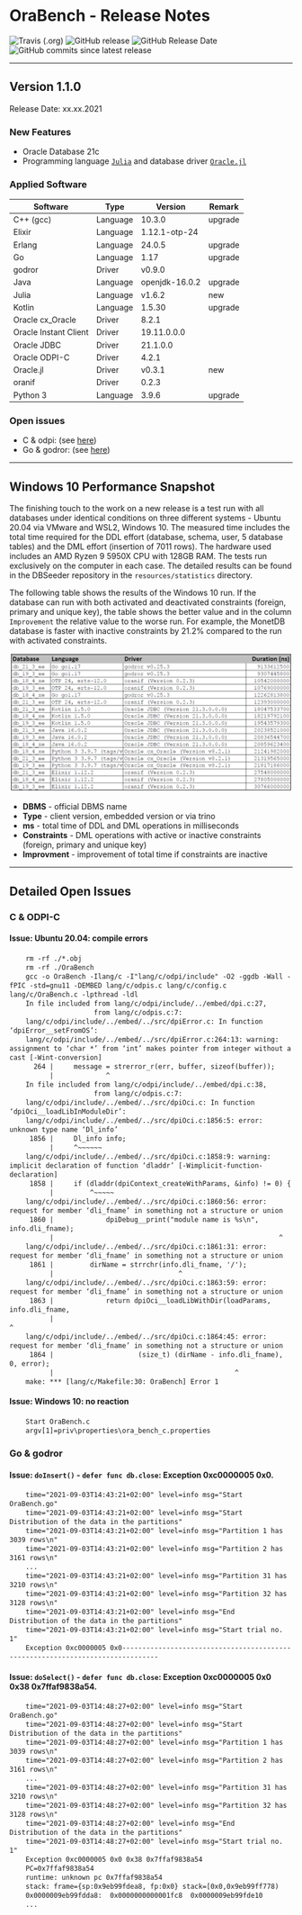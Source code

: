 # OraBench - Release Notes

![Travis (.org)](https://img.shields.io/travis/KonnexionsGmbH/ora_bench.svg?branch=master)
![GitHub release](https://img.shields.io/github/release/KonnexionsGmbH/ora_bench.svg)
![GitHub Release Date](https://img.shields.io/github/release-date/KonnexionsGmbH/ora_bench.svg)
![GitHub commits since latest release](https://img.shields.io/github/commits-since/KonnexionsGmbH/ora_bench/1.1.0.svg)

----

## Version 1.1.0

Release Date: xx.xx.2021

### New Features

- Oracle Database 21c
- Programming language [`Julia`](https://julialang.org) and database driver [`Oracle.jl`](https://github.com/felipenoris/Oracle.jl)

### Applied Software

| Software              | Type     | Version           | Remark |
| ---                   | ---      | ---               | ---    |
| C++ (gcc)             | Language | 10.3.0            | upgrade |
| Elixir                | Language | 1.12.1-otp-24     |   |
| Erlang                | Language | 24.0.5            | upgrade |
| Go                    | Language | 1.17              | upgrade |
| godror                | Driver   | v0.9.0            |   |
| Java                  | Language | openjdk-16.0.2    | upgrade |
| Julia                 | Language | v1.6.2            | new |
| Kotlin                | Language | 1.5.30            | upgrade |
| Oracle cx_Oracle      | Driver   | 8.2.1             |   |
| Oracle Instant Client | Driver   | 19.11.0.0.0       |   |
| Oracle JDBC           | Driver   | 21.1.0.0          |   |
| Oracle ODPI-C         | Driver   | 4.2.1             |   |
| Oracle.jl             | Driver   | v0.3.1            | new |
| oranif                | Driver   | 0.2.3             |   |
| Python 3              | Language | 3.9.6             | upgrade |

### Open issues

- C & odpi: (see [here](#issues_c_odpi))
- Go & godror: (see [here](#issues_go_godror))

----

## Windows 10 Performance Snapshot

The finishing touch to the work on a new release is a test run with all databases under identical conditions on three different systems - Ubuntu 20.04 via VMware and WSL2, Windows 10.
The measured time includes the total time required for the DDL effort (database, schema, user, 5 database tables) and the DML effort (insertion of 7011 rows).
The hardware used includes an AMD Ryzen 9 5950X CPU with 128GB RAM.
The tests run exclusively on the computer in each case.
The detailed results can be found in the DBSeeder repository in the `resources/statistics` directory.

The following table shows the results of the Windows 10 run.
If the database can run with both activated and deactivated constraints (foreign, primary and unique key), the table shows the better value and in the column `Improvement` the relative value to the worse run.
For example, the MonetDB database is faster with inactive constraints by 21.2% compared to the run with activated constraints.

![](.README_images/Statistics_9.9.9_win10.png)

- **DBMS** - official DBMS name
- **Type** - client version, embedded version or via trino
- **ms** - total time of DDL and DML operations in milliseconds
- **Constraints** - DML operations with active or inactive constraints (foreign, primary and unique key)
- **Improvment** - improvement of total time if constraints are inactive

----

## Detailed Open Issues

### <a name="issues_c_odpi"></a> C & ODPI-C

#### Issue: Ubuntu 20.04: compile errors

```
    rm -rf ./*.obj
    rm -rf ./OraBench
    gcc -o OraBench -Ilang/c -I"lang/c/odpi/include" -O2 -ggdb -Wall -fPIC -std=gnu11 -DEMBED lang/c/odpis.c lang/c/config.c lang/c/OraBench.c -lpthread -ldl 
    In file included from lang/c/odpi/include/../embed/dpi.c:27,
                     from lang/c/odpis.c:7:
    lang/c/odpi/include/../embed/../src/dpiError.c: In function ‘dpiError__setFromOS’:
    lang/c/odpi/include/../embed/../src/dpiError.c:264:13: warning: assignment to ‘char *’ from ‘int’ makes pointer from integer without a cast [-Wint-conversion]
      264 |     message = strerror_r(err, buffer, sizeof(buffer));
          |             ^
    In file included from lang/c/odpi/include/../embed/dpi.c:38,
                     from lang/c/odpis.c:7:
    lang/c/odpi/include/../embed/../src/dpiOci.c: In function ‘dpiOci__loadLibInModuleDir’:
    lang/c/odpi/include/../embed/../src/dpiOci.c:1856:5: error: unknown type name ‘Dl_info’
     1856 |     Dl_info info;
          |     ^~~~~~~
    lang/c/odpi/include/../embed/../src/dpiOci.c:1858:9: warning: implicit declaration of function ‘dladdr’ [-Wimplicit-function-declaration]
     1858 |     if (dladdr(dpiContext_createWithParams, &info) != 0) {
          |         ^~~~~~
    lang/c/odpi/include/../embed/../src/dpiOci.c:1860:56: error: request for member ‘dli_fname’ in something not a structure or union
     1860 |             dpiDebug__print("module name is %s\n", info.dli_fname);
          |                                                        ^
    lang/c/odpi/include/../embed/../src/dpiOci.c:1861:31: error: request for member ‘dli_fname’ in something not a structure or union
     1861 |         dirName = strrchr(info.dli_fname, '/');
          |                               ^
    lang/c/odpi/include/../embed/../src/dpiOci.c:1863:59: error: request for member ‘dli_fname’ in something not a structure or union
     1863 |             return dpiOci__loadLibWithDir(loadParams, info.dli_fname,
          |                                                           ^
    lang/c/odpi/include/../embed/../src/dpiOci.c:1864:45: error: request for member ‘dli_fname’ in something not a structure or union
     1864 |                     (size_t) (dirName - info.dli_fname), 0, error);
          |                                             ^
    make: *** [lang/c/Makefile:30: OraBench] Error 1
```

#### Issue: Windows 10: no reaction

```
    Start OraBench.c
    argv[1]=priv\properties\ora_bench_c.properties
```

### <a name="issues_go_godror"></a> Go & godror

#### Issue: `doInsert()` - `defer func db.close`: Exception 0xc0000005 0x0.

```
    time="2021-09-03T14:43:21+02:00" level=info msg="Start OraBench.go"
    time="2021-09-03T14:43:21+02:00" level=info msg="Start Distribution of the data in the partitions"
    time="2021-09-03T14:43:21+02:00" level=info msg="Partition 1 has  3039 rows\n"
    time="2021-09-03T14:43:21+02:00" level=info msg="Partition 2 has  3161 rows\n"
    ...
    time="2021-09-03T14:43:21+02:00" level=info msg="Partition 31 has  3210 rows\n"
    time="2021-09-03T14:43:21+02:00" level=info msg="Partition 32 has  3128 rows\n"
    time="2021-09-03T14:43:21+02:00" level=info msg="End   Distribution of the data in the partitions"
    time="2021-09-03T14:43:21+02:00" level=info msg="Start trial no. 1"
    Exception 0xc0000005 0x0-------------------------------------------------------------------------------
```

#### Issue: `doSelect()` - `defer func db.close`: Exception 0xc0000005 0x0 0x38 0x7ffaf9838a54.

```
    time="2021-09-03T14:48:27+02:00" level=info msg="Start OraBench.go"
    time="2021-09-03T14:48:27+02:00" level=info msg="Start Distribution of the data in the partitions"
    time="2021-09-03T14:48:27+02:00" level=info msg="Partition 1 has  3039 rows\n"
    time="2021-09-03T14:48:27+02:00" level=info msg="Partition 2 has  3161 rows\n"
    ...
    time="2021-09-03T14:48:27+02:00" level=info msg="Partition 31 has  3210 rows\n"
    time="2021-09-03T14:48:27+02:00" level=info msg="Partition 32 has  3128 rows\n"
    time="2021-09-03T14:48:27+02:00" level=info msg="End   Distribution of the data in the partitions"
    time="2021-09-03T14:48:27+02:00" level=info msg="Start trial no. 1"
    Exception 0xc0000005 0x0 0x38 0x7ffaf9838a54
    PC=0x7ffaf9838a54
    runtime: unknown pc 0x7ffaf9838a54
    stack: frame={sp:0x9eb99fdea8, fp:0x0} stack=[0x0,0x9eb99ff778)
    0x0000009eb99fdda8:  0x0000000000001fc8  0x0000009eb99fde10
    ...
```
